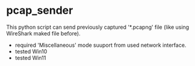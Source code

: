 # pcap_sender
This python script can send previously captured '*.pcapng' file (like using WireShark maked file before).

- required 'Miscellaneous' mode suuport from used network interface.
- tested  Win10 <Passed> 
- tested  Win11 <Passed>
